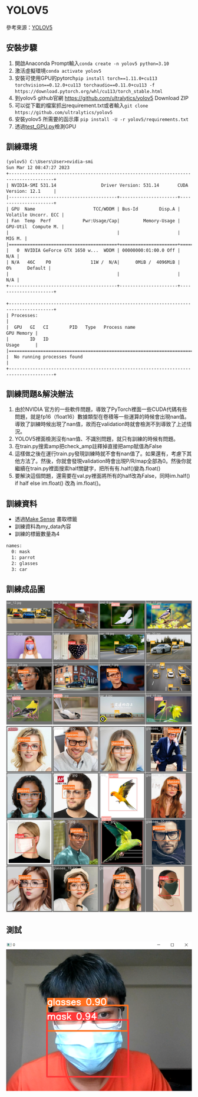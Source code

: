 # YOLOV5
參考來源：[YOLOV5](https://github.com/ultralytics/yolov5)

## 安裝步驟
1. 開啟Anaconda Prompt輸入```conda create -n yolov5 python=3.10```
2. 激活虛擬環境```conda activate yolov5```
3. 安裝可使用GPU的pytorch```pip install torch==1.11.0+cu113 torchvision==0.12.0+cu113 torchaudio==0.11.0+cu113 -f https://download.pytorch.org/whl/cu113/torch_stable.html```
4. 到yolov5 github官網 https://github.com/ultralytics/yolov5 Download ZIP
5. 可以從下載的檔案抓出requirement.txt或者輸入```git clone https://github.com/ultralytics/yolov5```
6. 安裝yolov5 所需要的函示庫 ```pip install -U -r yolov5/requirements.txt```
7. 透過[test_GPU.py](https://github.com/kerong2002/YOLOV5/blob/main/test_GPU.py)檢測GPU

## 訓練環境
```
(yolov5) C:\Users\User>nvidia-smi
Sun Mar 12 08:47:27 2023
+---------------------------------------------------------------------------------------+
| NVIDIA-SMI 531.14                 Driver Version: 531.14       CUDA Version: 12.1     |
|-----------------------------------------+----------------------+----------------------+
| GPU  Name                      TCC/WDDM | Bus-Id        Disp.A | Volatile Uncorr. ECC |
| Fan  Temp  Perf            Pwr:Usage/Cap|         Memory-Usage | GPU-Util  Compute M. |
|                                         |                      |               MIG M. |
|=========================================+======================+======================|
|   0  NVIDIA GeForce GTX 1650 w...  WDDM | 00000000:01:00.0 Off |                  N/A |
| N/A   46C    P0               11W /  N/A|      0MiB /  4096MiB |      0%      Default |
|                                         |                      |                  N/A |
+-----------------------------------------+----------------------+----------------------+

+---------------------------------------------------------------------------------------+
| Processes:                                                                            |
|  GPU   GI   CI        PID   Type   Process name                            GPU Memory |
|        ID   ID                                                             Usage      |
|=======================================================================================|
|  No running processes found                                                           |
+---------------------------------------------------------------------------------------+
```

## 訓練問題&解決辦法
1. 由於NVIDIA 官方的一些軟件問題，導致了PyTorch裡面一些CUDA代碼有些問題，就是fp16（float16）數據類型在卷積等一些運算的時候會出現nan值。導致了訓練時候出現了nan值，故而在validation時就會檢測不到導致了上述情況。
2. YOLOV5裡面檢測沒有nan值、不識別問題，就只有訓練的時候有問題。
3. 在train.py搜索amp把check_amp註釋掉直接把amp賦值為False
4. 這樣做之後在運行train.py發現訓練時就不會有nan值了。如果還有，考慮下其他方法了。然後，你就會發現validation時會出現P/R/map全部為0。然後你就繼續在train.py裡面搜索half關鍵字，把所有有.half()變為.float()
5. 要解決這個問題，還需要在val.py裡面將所有的half改為False，同時im.half() if half else im.float() 改為 im.float()。



## 訓練資料
- 透過[Make Sense](https://www.makesense.ai/) 畫取標籤
- 訓練資料為my_data內容
- 訓練的標籤數量為4
```
names:
  0: mask
  1: parrot
  2: glasses
  3: car
```
## 訓練成品圖
![img](https://github.com/kerong2002/YOLOV5/blob/main/runs/train/exp6/val_batch0_labels.jpg)
![img](https://github.com/kerong2002/YOLOV5/blob/main/runs/train/exp6/val_batch2_labels.jpg)

## 測試
![img](https://github.com/kerong2002/YOLOV5/blob/main/kerong.png)
